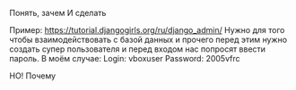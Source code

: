 Понять, зачем
И сделать

Пример:
https://tutorial.djangogirls.org/ru/django_admin/
 Нужно для того чтобы взаимодействовать с базой данных и прочего
 перед этим нужно создать супер пользователя и перед входом нас попросят ввести пароль.
В моём случае:
  Login: vboxuser
  Password: 2005vfrc 

НО! Почему 